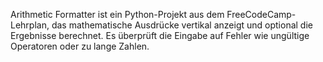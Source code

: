 Arithmetic Formatter ist ein Python-Projekt aus dem FreeCodeCamp-Lehrplan, das mathematische Ausdrücke vertikal anzeigt und optional die Ergebnisse berechnet. Es überprüft die Eingabe auf Fehler wie ungültige Operatoren oder zu lange Zahlen.
